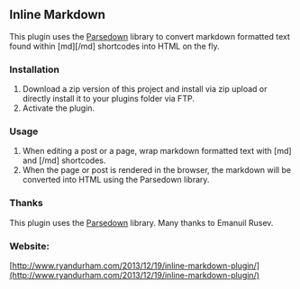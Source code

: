 ## Inline Markdown

This plugin uses the [Parsedown](http://parsedown.org/) library to convert markdown formatted text found within \[md\]\[/md\] shortcodes into HTML on the fly. 
### Installation

1. Download a zip version of this project and install via zip upload or directly install it to your plugins folder via FTP. 
2. Activate the plugin.

### Usage
1. When editing a post or a page, wrap markdown formatted text with \[md\] and \[/md\] shortcodes. 
2. When the page or post is rendered in the browser, the markdown will be converted into HTML using the Parsedown library. 

### Thanks
This plugin uses the [Parsedown](http://parsedown.org/) library. Many thanks to Emanuil Rusev. 

### Website:
[http://www.ryandurham.com/2013/12/19/inline-markdown-plugin/](http://www.ryandurham.com/2013/12/19/inline-markdown-plugin/)
